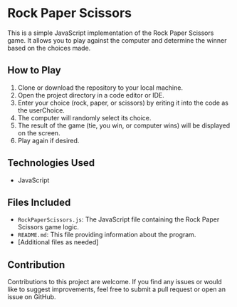 # Rock Paper Scissors

This is a simple JavaScript implementation of the Rock Paper Scissors game. It allows you to play against the computer and determine the winner based on the choices made.

## How to Play

1. Clone or download the repository to your local machine.
2. Open the project directory in a code editor or IDE.
3. Enter your choice (rock, paper, or scissors) by eriting it into the code as the userChoice.
4. The computer will randomly select its choice.
5. The result of the game (tie, you win, or computer wins) will be displayed on the screen.
6. Play again if desired.

## Technologies Used

- JavaScript

## Files Included

- `RockPaperScissors.js`: The JavaScript file containing the Rock Paper Scissors game logic.
- `README.md`: This file providing information about the program.
- [Additional files as needed]


## Contribution

Contributions to this project are welcome. If you find any issues or would like to suggest improvements, feel free to submit a pull request or open an issue on GitHub.

